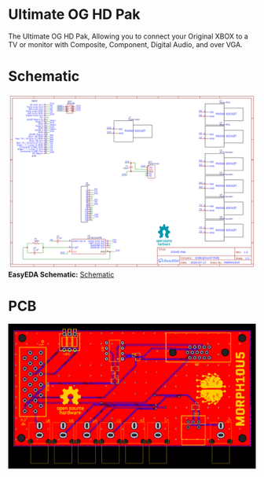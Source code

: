 # Ultimate OG HD Pak
The Ultimate OG HD Pak, Allowing you to connect your Original XBOX to a TV or monitor with Composite, Component, Digital Audio, and over VGA.

# Schematic
![Schematic Image](/images/OGHDPakSchematic.png)
**EasyEDA Schematic:**
[Schematic](http://github.com/M0RPH10U5/ultimate-og-hd-pak/Schematic.json)

# PCB
![PCB Image](/images/PCB.png)

